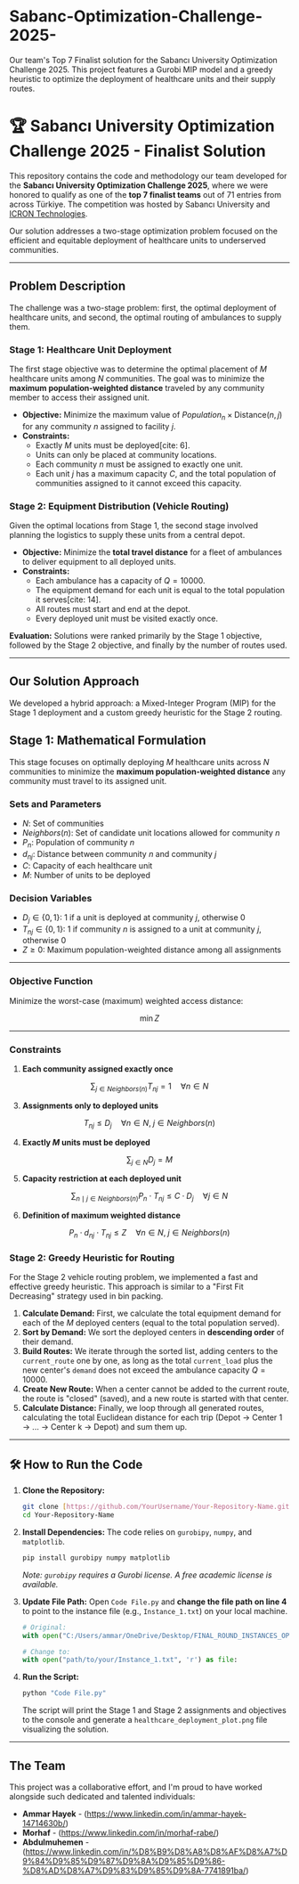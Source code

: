 # Sabanc-Optimization-Challenge-2025-
Our team's Top 7 Finalist solution for the Sabancı University Optimization Challenge 2025. This project features a Gurobi MIP model and a greedy heuristic to optimize the deployment of healthcare units and their supply routes.
# 🏆 Sabancı University Optimization Challenge 2025 - Finalist Solution

This repository contains the code and methodology our team developed for the **Sabancı University Optimization Challenge 2025**, where we were honored to qualify as one of the **top 7 finalist teams** out of 71 entries from across Türkiye. The competition was hosted by Sabancı University and [ICRON Technologies](https://www.icron.com/).

Our solution addresses a two-stage optimization problem focused on the efficient and equitable deployment of healthcare units to underserved communities.

---

## Problem Description

The challenge was a two-stage problem: first, the optimal deployment of healthcare units, and second, the optimal routing of ambulances to supply them.

### Stage 1: Healthcare Unit Deployment

The first stage objective was to determine the optimal placement of $M$ healthcare units among $N$ communities. The goal was to minimize the **maximum population-weighted distance** traveled by any community member to access their assigned unit.

* **Objective:** Minimize the maximum value of $Population_n \times \text{Distance}(n, j)$ for any community $n$ assigned to facility $j$.
* **Constraints:**
    * Exactly $M$ units must be deployed[cite: 6].
    * Units can only be placed at community locations.
    * Each community $n$ must be assigned to exactly one unit.
    * Each unit $j$ has a maximum capacity $C$, and the total population of communities assigned to it cannot exceed this capacity.

### Stage 2: Equipment Distribution (Vehicle Routing)

Given the optimal locations from Stage 1, the second stage involved planning the logistics to supply these units from a central depot.

* **Objective:** Minimize the **total travel distance** for a fleet of ambulances to deliver equipment to all deployed units.
* **Constraints:**
    * Each ambulance has a capacity of $Q=10000$.
    * The equipment demand for each unit is equal to the total population it serves[cite: 14].
    * All routes must start and end at the depot.
    * Every deployed unit must be visited exactly once.

**Evaluation:** Solutions were ranked primarily by the Stage 1 objective, followed by the Stage 2 objective, and finally by the number of routes used.

---

##  Our Solution Approach

We developed a hybrid approach: a Mixed-Integer Program (MIP) for the Stage 1 deployment and a custom greedy heuristic for the Stage 2 routing.

## Stage 1: Mathematical Formulation

This stage focuses on optimally deploying $M$ healthcare units across $N$ communities to minimize the **maximum population-weighted distance** any community must travel to its assigned unit.

### Sets and Parameters
- $N$: Set of communities  
- $Neighbors(n)$: Set of candidate unit locations allowed for community $n$  
- $P_n$: Population of community $n$  
- $d_{nj}$: Distance between community $n$ and community $j$  
- $C$: Capacity of each healthcare unit  
- $M$: Number of units to be deployed  

### Decision Variables
- $D_j \in \{0,1\}$: 1 if a unit is deployed at community $j$, otherwise 0  
- $T_{nj} \in \{0,1\}$: 1 if community $n$ is assigned to a unit at community $j$, otherwise 0  
- $Z \ge 0$: Maximum population-weighted distance among all assignments  

---

### Objective Function
Minimize the worst-case (maximum) weighted access distance:

$$
\min Z
$$

---

### Constraints

1. **Each community assigned exactly once**
   
$$
\sum_{j \in Neighbors(n)} T_{nj} = 1 \quad \forall n \in N
$$

3. **Assignments only to deployed units**
   
$$
T_{nj} \le D_j \quad \forall n \in N, \; j \in Neighbors(n)
$$

4. **Exactly $M$ units must be deployed**
   
$$
\sum_{j \in N} D_j = M
$$

5. **Capacity restriction at each deployed unit**
   
$$
\sum_{n \mid j \in Neighbors(n)} P_n \cdot T_{nj} \le C \cdot D_j \quad \forall j \in N
$$

6. **Definition of maximum weighted distance**
   
$$
P_n \cdot d_{nj} \cdot T_{nj} \le Z \quad \forall n \in N, \; j \in Neighbors(n)
$$
       

### Stage 2: Greedy Heuristic for Routing

For the Stage 2 vehicle routing problem, we implemented a fast and effective greedy heuristic. This approach is similar to a "First Fit Decreasing" strategy used in bin packing.

1.  **Calculate Demand:** First, we calculate the total equipment demand for each of the $M$ deployed centers (equal to the total population served).
2.  **Sort by Demand:** We sort the deployed centers in **descending order** of their demand.
3.  **Build Routes:** We iterate through the sorted list, adding centers to the `current_route` one by one, as long as the total `current_load` plus the new center's `demand` does not exceed the ambulance capacity $Q=10000$.
4.  **Create New Route:** When a center cannot be added to the current route, the route is "closed" (saved), and a new route is started with that center.
5.  **Calculate Distance:** Finally, we loop through all generated routes, calculating the total Euclidean distance for each trip (Depot $\rightarrow$ Center 1 $\rightarrow$ ... $\rightarrow$ Center k $\rightarrow$ Depot) and sum them up.

---

## 🛠️ How to Run the Code

1.  **Clone the Repository:**
    ```bash
    git clone [https://github.com/YourUsername/Your-Repository-Name.git](https://github.com/YourUsername/Your-Repository-Name.git)
    cd Your-Repository-Name
    ```

2.  **Install Dependencies:**
    The code relies on `gurobipy`, `numpy`, and `matplotlib`.
    ```bash
    pip install gurobipy numpy matplotlib
    ```
    *Note: `gurobipy` requires a Gurobi license. A free academic license is available.*

3.  **Update File Path:**
    Open `Code File.py` and **change the file path on line 4** to point to the instance file (e.g., `Instance_1.txt`) on your local machine.
    ```python
    # Original:
    with open("C:/Users/ammar/OneDrive/Desktop/FINAL_ROUND_INSTANCES_OPTCHAL2025/Instance_1.txt", 'r') as file:
    
    # Change to:
    with open("path/to/your/Instance_1.txt", 'r') as file:
    ```

4.  **Run the Script:**
    ```bash
    python "Code File.py"
    ```
    The script will print the Stage 1 and Stage 2 assignments and objectives to the console and generate a `healthcare_deployment_plot.png` file visualizing the solution.

---

## The Team

This project was a collaborative effort, and I'm proud to have worked alongside such dedicated and talented individuals:
* **Ammar Hayek** - (https://www.linkedin.com/in/ammar-hayek-14714630b/)
* **Morhaf** - (https://www.linkedin.com/in/morhaf-rabe/)
* **Abdulmuhemen** - (https://www.linkedin.com/in/%D8%B9%D8%A8%D8%AF%D8%A7%D9%84%D9%85%D9%87%D9%8A%D9%85%D9%86-%D8%AD%D8%A7%D9%83%D9%85%D9%8A-7741891ba/)
